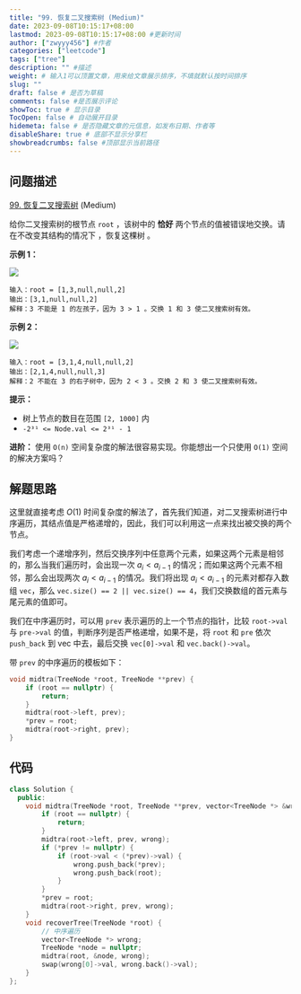 ```yaml
---
title: "99. 恢复二叉搜索树 (Medium)"
date: 2023-09-08T10:15:17+08:00
lastmod: 2023-09-08T10:15:17+08:00 #更新时间
author: ["zwyyy456"] #作者
categories: ["leetcode"]
tags: ["tree"]
description: "" #描述
weight: # 输入1可以顶置文章，用来给文章展示排序，不填就默认按时间排序
slug: ""
draft: false # 是否为草稿
comments: false #是否展示评论
showToc: true # 显示目录
TocOpen: false # 自动展开目录
hidemeta: false # 是否隐藏文章的元信息，如发布日期、作者等
disableShare: true # 底部不显示分享栏
showbreadcrumbs: false #顶部显示当前路径
---
```

## 问题描述

[99. 恢复二叉搜索树][link] (Medium)

[link]: https://leetcode.cn/problems/recover-binary-search-tree/

给你二叉搜索树的根节点 `root` ，该树中的 **恰好** 两个节点的值被错误地交换。请在不改变其结构的情况下
，恢复这棵树 。

**示例 1：**

![](https://pic-upyun.zwyyy456.tech/smms/2023-12-26-65516.jpg)

```
输入：root = [1,3,null,null,2]
输出：[3,1,null,null,2]
解释：3 不能是 1 的左孩子，因为 3 > 1 。交换 1 和 3 使二叉搜索树有效。
```

**示例 2：**

![](https://pic-upyun.zwyyy456.tech/smms/2023-12-26-065516.jpg)

```
输入：root = [3,1,4,null,null,2]
输出：[2,1,4,null,null,3]
解释：2 不能在 3 的右子树中，因为 2 < 3 。交换 2 和 3 使二叉搜索树有效。
```

**提示：**

- 树上节点的数目在范围 `[2, 1000]` 内
- `-2³¹ <= Node.val <= 2³¹ - 1`

**进阶：** 使用 `O(n)` 空间复杂度的解法很容易实现。你能想出一个只使用 `O(1)` 空间的解决方案吗？

## 解题思路

这里就直接考虑 $O(1)$ 时间复杂度的解法了，首先我们知道，对二叉搜索树进行中序遍历，其结点值是严格递增的，因此，我们可以利用这一点来找出被交换的两个节点。

我们考虑一个递增序列，然后交换序列中任意两个元素，如果这两个元素是相邻的，那么当我们遍历时，会出现一次 $a_{i} < a_{i - 1}$ 的情况；而如果这两个元素不相邻，那么会出现两次 $a_{i} < a_{i - 1}$ 的情况。我们将出现 $a_{i} < a_{i - 1}$ 的元素对都存入数组 `vec`，那么 `vec.size() == 2 || vec.size() == 4`，我们交换数组的首元素与尾元素的值即可。

我们在中序遍历时，可以用 `prev` 表示遍历的上一个节点的指针，比较 `root->val` 与 `pre->val` 的值，判断序列是否严格递增，如果不是，将 `root` 和 `pre` 依次 `push_back` 到 vec 中去，最后交换 `vec[0]->val` 和 `vec.back()->val`。

带 `prev` 的中序遍历的模板如下：

```cpp
void midtra(TreeNode *root, TreeNode **prev) {
    if (root == nullptr) {
        return;
    }
    midtra(root->left, prev);
    *prev = root;
    midtra(root->right, prev);
}
```

## 代码
```cpp
class Solution {
  public:
    void midtra(TreeNode *root, TreeNode **prev, vector<TreeNode *> &wrong) {
        if (root == nullptr) {
            return;
        }
        midtra(root->left, prev, wrong);
        if (*prev != nullptr) {
            if (root->val < (*prev)->val) {
                wrong.push_back(*prev);
                wrong.push_back(root);
            }
        }
        *prev = root;
        midtra(root->right, prev, wrong);
    }
    void recoverTree(TreeNode *root) {
        // 中序遍历
        vector<TreeNode *> wrong;
        TreeNode *node = nullptr;
        midtra(root, &node, wrong);
        swap(wrong[0]->val, wrong.back()->val);
    }
};
```